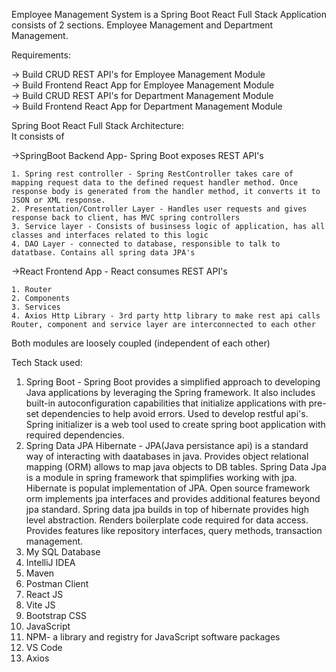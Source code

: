 Employee Management System is a Spring Boot React Full Stack Application consists of 2 sections. Employee Management and Department Management.  

Requirements:  

-> Build CRUD REST API's for Employee Management Module  
-> Build Frontend React App for Employee Management Module  
-> Build CRUD REST API's for Department Management Module  
-> Build Frontend React App for Department Management Module  

Spring Boot React Full Stack Architecture:  
It consists of 

->SpringBoot Backend App- Spring Boot exposes REST API's  

    1. Spring rest controller - Spring RestController takes care of mapping request data to the defined request handler method. Once response body is generated from the handler method, it converts it to JSON or XML response.  
    2. Presentation/Controller Layer - Handles user requests and gives response back to client, has MVC spring controllers  
    3. Service layer - Consists of businsess logic of application, has all classes and interfaces related to this logic  
    4. DAO Layer - connected to database, responsible to talk to datatbase. Contains all spring data JPA's  
    
->React Frontend App - React consumes REST API's

    1. Router  
    2. Components  
    3. Services  
    4. Axios Http Library - 3rd party http library to make rest api calls
    Router, component and service layer are interconnected to each other  

Both modules are loosely coupled (independent of each other)  


Tech Stack used:  
1. Spring Boot  - Spring Boot provides a simplified approach to developing Java applications by leveraging the Spring framework. It also includes built-in autoconfiguration capabilities that initialize applications with pre-set dependencies to help avoid errors. Used to develop restful api's.  Spring initializer is a web tool used to create spring boot application with required dependencies.  
2. Spring Data JPA Hibernate  - JPA(Java persistance api) is a standard way of interacting with daatabases in java. Provides object relational mapping (ORM) allows to map java objects to DB tables. Spring Data Jpa is a module in spring framework that spimplifies working with jpa. Hibernate is populat implementation of JPA. Open source framework orm implements jpa interfaces and provides additional features beyond jpa standard.  Spring data jpa builds in top of hibernate provides high level abstraction. Renders boilerplate code required for data access. Provides features like repository interfaces, query methods, transaction management.  
3. My SQL Database
4. IntelliJ IDEA  
5. Maven  
6. Postman Client  
7. React JS  
8. Vite JS  
9. Bootstrap CSS  
10. JavaScript  
11. NPM-  a library and registry for JavaScript software packages  
12. VS Code  
13. Axios



